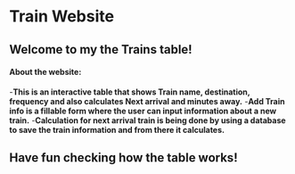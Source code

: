 

# Train Website

## Welcome to my the Trains table!




#### About the website:
-**This is an interactive table that shows Train name, destination, frequency and also calculates  Next arrival and minutes away.**
-**Add Train info is a fillable form where the user can input information about a new train.**
-**Calculation for next arrival train is being done by using a database to save the train information and from there it calculates.**




## Have fun checking how the table works!

